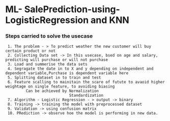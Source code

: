 # ML- SalePrediction-using-LogisticRegression and KNN

### Steps carried to solve the usecase
     1. The problem - > To predict weather the new customer will buy certain product or not
     2. Collecting Data set -> In this usecase, bsed on age and salary, predicting will purchase or will not purchase
     3. Load and summerise the data sets
     4. Segragate the date in to X and y depending on independent and dependent variable,Purchase is dependent variable here
     5. Splitting dataset in to train and test
     6. Feature scalling to mainitain the scare of futute to avaoid higher weightage on single feature, to avoiding biasing
             Can be achieved by Normalization
                                Standardization
     7. Algorithm - Logistic Regression - > output -> binary
     8. Training -> training the model with preprocessed dataset
     9. Validation -> using confusion matrix
     10. PRediction -> observe hoe the model is performing in new data.

